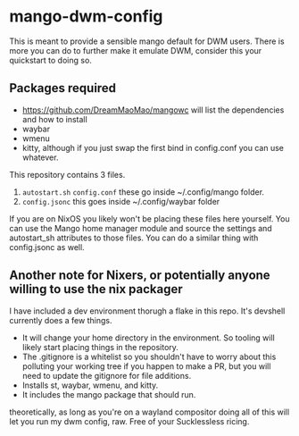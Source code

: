 # mango-dwm-config
This is meant to provide a sensible mango default for DWM users. There is more you can do to further make it emulate DWM, consider this your quickstart to doing so. 

## Packages required
* https://github.com/DreamMaoMao/mangowc will list the dependencies and how to install
* waybar
* wmenu
* kitty, although if you just swap the first bind in config.conf you can use whatever.


This repository contains 3 files. 
1. `autostart.sh` `config.conf` these go inside ~/.config/mango folder.
2. `config.jsonc` this goes inside ~/.config/waybar folder

If you are on NixOS you likely won't be placing these files here yourself. You can use the Mango home manager module and source the settings and autostart_sh attributes to those files. You can do a similar thing with config.jsonc as well. 

## Another note for Nixers, or potentially anyone willing to use the nix packager

I have included a dev environment thorugh a flake in this repo. It's devshell currently does a few things. 
* It will change your home directory in the environment. So tooling will likely start placing things in the repository.
* The .gitignore is a whitelist so you shouldn't have to worry about this polluting your working tree if you happen to make a PR, but you will need to update the gitignore for file additions.
* Installs st, waybar, wmenu, and kitty.
* It includes the mango package that should run.

theoretically, as long as you're on a wayland compositor doing all of this will let you run my dwm config, raw. Free of your Sucklessless ricing. 

